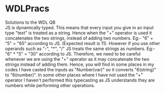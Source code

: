 # WDLPracs
Solutions to the WDL QB  
JS is dynamically typed. This means that every input you give in an input type "text" is treated as a string. Hence when the "+" operator is used it
concatenates the two strings, instead of adding two numbers. Eg:- "6" + "5" = "65" according to JS. (Expected result is 11).
However if you use other operands such as "-", "*", "/" JS treats the same strings as numbers. Eg:- "6" * "5" = "30" according to JS.
Therefore, we need to be careful whenever we are using the "+" operator as it may concatenate the two strings instead of adding them.
Hence, you will find in some places in my codes I have casted the inputs as "Number(var)" so it converts "6(string)" to "6(number)".
In some other places where I have not used the "+" operator I haven't performed this typecasting as JS understands they are numbers while
performing other operations. 
